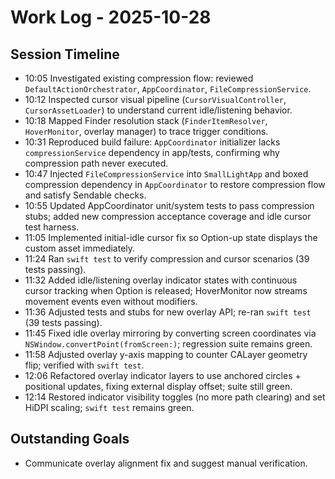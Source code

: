 # Work Log - 2025-10-28

## Session Timeline
- 10:05 Investigated existing compression flow: reviewed `DefaultActionOrchestrator`, `AppCoordinator`, `FileCompressionService`.
- 10:12 Inspected cursor visual pipeline (`CursorVisualController`, `CursorAssetLoader`) to understand current idle/listening behavior.
- 10:18 Mapped Finder resolution stack (`FinderItemResolver`, `HoverMonitor`, overlay manager) to trace trigger conditions.
- 10:31 Reproduced build failure: `AppCoordinator` initializer lacks `compressionService` dependency in app/tests, confirming why compression path never executed.
- 10:47 Injected `FileCompressionService` into `SmallLightApp` and boxed compression dependency in `AppCoordinator` to restore compression flow and satisfy Sendable checks.
- 10:55 Updated AppCoordinator unit/system tests to pass compression stubs; added new compression acceptance coverage and idle cursor test harness.
- 11:05 Implemented initial-idle cursor fix so Option-up state displays the custom asset immediately.
- 11:24 Ran `swift test` to verify compression and cursor scenarios (39 tests passing).
- 11:32 Added idle/listening overlay indicator states with continuous cursor tracking when Option is released; HoverMonitor now streams movement events even without modifiers.
- 11:36 Adjusted tests and stubs for new overlay API; re-ran `swift test` (39 tests passing).
- 11:45 Fixed idle overlay mirroring by converting screen coordinates via `NSWindow.convertPoint(fromScreen:)`; regression suite remains green.
- 11:58 Adjusted overlay y-axis mapping to counter CALayer geometry flip; verified with `swift test`.
- 12:06 Refactored overlay indicator layers to use anchored circles + positional updates, fixing external display offset; suite still green.
- 12:14 Restored indicator visibility toggles (no more path clearing) and set HiDPI scaling; `swift test` remains green.

## Outstanding Goals
- Communicate overlay alignment fix and suggest manual verification.
